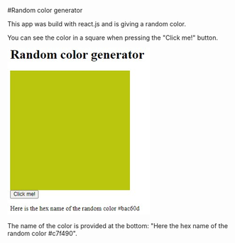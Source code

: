 #Random color generator

This app was build with react.js and is giving a random color.

You can see the color in a square when pressing the "Click me!" button.

![](./readmeAsset/example.jpg)

The name of the color is provided at the bottom: "Here the hex name of the random color #c7f490".
